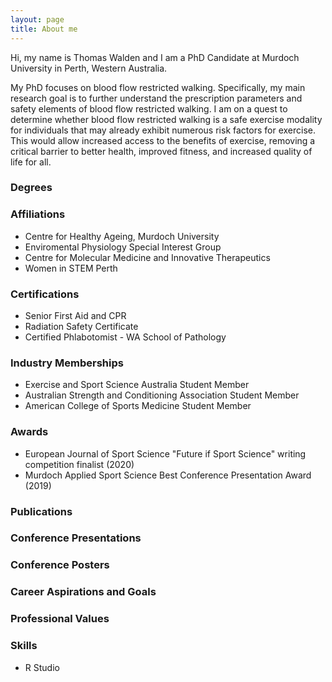```yaml
---
layout: page
title: About me
---
```


Hi, my name is Thomas Walden and I am a PhD Candidate at Murdoch University in Perth, Western Australia.

My PhD focuses on blood flow restricted walking. Specifically, my main research goal is to further understand the prescription parameters and safety elements of blood flow restricted walking. I am on a quest to determine whether blood flow restricted walking is a safe exercise modality for individuals that may already exhibit numerous risk factors for exercise. This would allow increased access to the benefits of exercise, removing a critical barrier to better health, improved fitness, and increased quality of life for all.

### Degrees

### Affiliations
 - Centre for Healthy Ageing, Murdoch University
 - Enviromental Physiology Special Interest Group
 - Centre for Molecular Medicine and Innovative Therapeutics
 - Women in STEM Perth
  
### Certifications
 - Senior First Aid and CPR
 - Radiation Safety Certificate
 - Certified Phlabotomist - WA School of Pathology

### Industry Memberships
 - Exercise and Sport Science Australia Student Member
 - Australian Strength and Conditioning Association Student Member
 - American College of Sports Medicine Student Member

### Awards
 - European Journal of Sport Science "Future if Sport Science" writing competition finalist (2020)
 - Murdoch Applied Sport Science Best Conference Presentation Award (2019)

### Publications

### Conference Presentations

### Conference Posters

### Career Aspirations and Goals

### Professional Values

### Skills
 - R Studio




